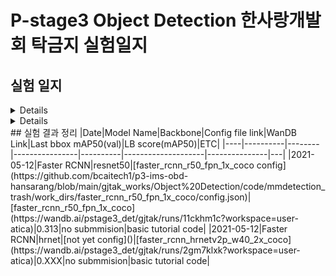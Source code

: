 # P-stage3 Object Detection 한사랑개발회 탁금지 실험일지

## 실험 일지

<details>

    <summary>2021-05 3주차(Object Detection 1주차)</summary>

        #### 05-10-Mon

        <p> - mmdetection 기본 baseline code 실행(faster rcnn-resnet50)</p>

        #### 05-11-Tue

        <p> - git branch 생성(gjtak_branch) & code directory 포함시킴</p>

        #### 05-12-Wed

        <p> - jupyter notebook 수정(wandb 추가)</p>

        <p> - wandb(pstage3_det) 작동 test - faster_rcnn_r50_fpn_1x_coco.py 이용</p>

        <p> - faster_rcnn_hrnetv2p_w40_2x_coco.py basic code 실행</p>

</details>

<details>

    <summary>2021-05 4주차(Object Detection 2주차)</summary>


</details>
## 실험 결과 정리
|Date|Model Name|Backbone|Config file link|WanDB Link|Last bbox mAP50(val)|LB score(mAP50)|ETC|
|----|----------|--------|----------------|----------|--------------------|---------------|---|
|2021-05-12|Faster RCNN|resnet50|[faster_rcnn_r50_fpn_1x_coco config](https://github.com/bcaitech1/p3-ims-obd-hansarang/blob/main/gjtak_works/Object%20Detection/code/mmdetection_trash/work_dirs/faster_rcnn_r50_fpn_1x_coco/config.json)|[faster_rcnn_r50_fpn_1x_coco](https://wandb.ai/pstage3_det/gjtak/runs/11ckhm1c?workspace=user-atica)|0.313|no submmision|basic tutorial code|
|2021-05-12|Faster RCNN|hrnet|[not yet config]()|[faster_rcnn_hrnetv2p_w40_2x_coco](https://wandb.ai/pstage3_det/gjtak/runs/2gm7klxk?workspace=user-atica)|0.XXX|no submmision|basic tutorial code|